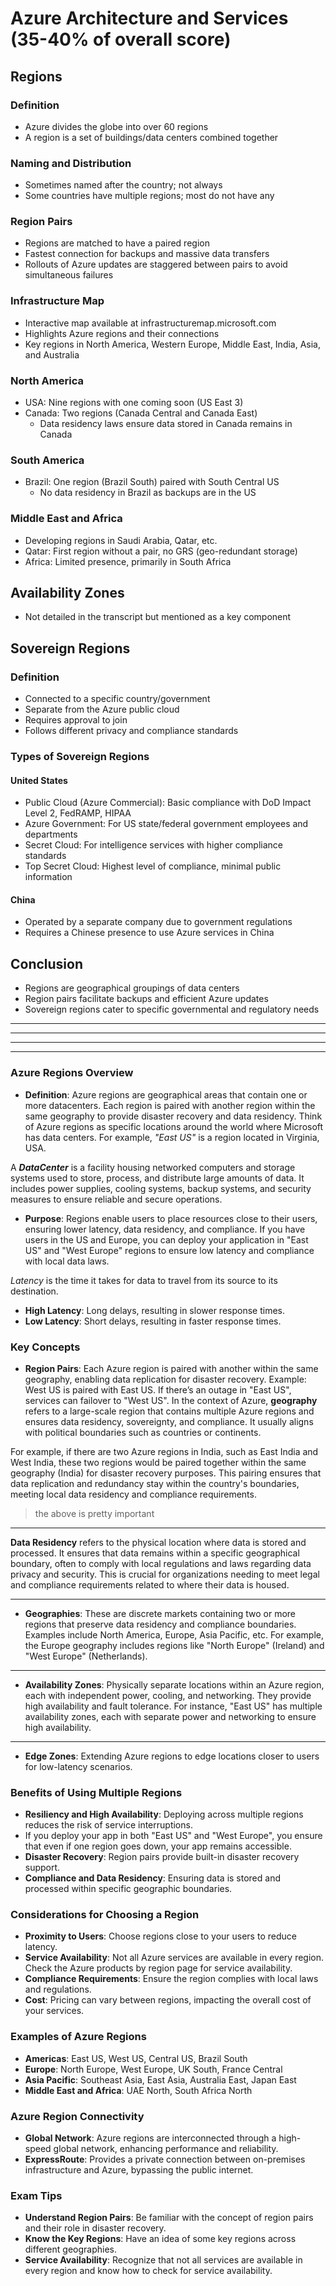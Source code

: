 # Azure Architecture and Services (35-40% of overall score)

## Regions
### Definition
- Azure divides the globe into over 60 regions
- A region is a set of buildings/data centers combined together

### Naming and Distribution
- Sometimes named after the country; not always
- Some countries have multiple regions; most do not have any

### Region Pairs
- Regions are matched to have a paired region
- Fastest connection for backups and massive data transfers
- Rollouts of Azure updates are staggered between pairs to avoid simultaneous failures

### Infrastructure Map
- Interactive map available at infrastructuremap.microsoft.com
- Highlights Azure regions and their connections
- Key regions in North America, Western Europe, Middle East, India, Asia, and Australia

### North America
- USA: Nine regions with one coming soon (US East 3)
- Canada: Two regions (Canada Central and Canada East)
  - Data residency laws ensure data stored in Canada remains in Canada

### South America
- Brazil: One region (Brazil South) paired with South Central US
  - No data residency in Brazil as backups are in the US

### Middle East and Africa
- Developing regions in Saudi Arabia, Qatar, etc.
- Qatar: First region without a pair, no GRS (geo-redundant storage)
- Africa: Limited presence, primarily in South Africa

## Availability Zones
- Not detailed in the transcript but mentioned as a key component

## Sovereign Regions
### Definition
- Connected to a specific country/government
- Separate from the Azure public cloud
- Requires approval to join
- Follows different privacy and compliance standards

### Types of Sovereign Regions
#### United States
- Public Cloud (Azure Commercial): Basic compliance with DoD Impact Level 2, FedRAMP, HIPAA
- Azure Government: For US state/federal government employees and departments
- Secret Cloud: For intelligence services with higher compliance standards
- Top Secret Cloud: Highest level of compliance, minimal public information

#### China
- Operated by a separate company due to government regulations
- Requires a Chinese presence to use Azure services in China

## Conclusion
- Regions are geographical groupings of data centers
- Region pairs facilitate backups and efficient Azure updates
- Sovereign regions cater to specific governmental and regulatory needs

------------------------------------------
------------------------------------------
------------------------------------------
------------------------------------------

### Azure Regions Overview
- **Definition**: Azure regions are geographical areas that contain one or more datacenters. Each region is paired with another region within the same geography to provide disaster recovery and data residency.
Think of Azure regions as specific locations around the world where Microsoft has data centers.
For example, *"East US"* is a region located in Virginia, USA.

A ***DataCenter*** is a facility housing networked computers and storage systems used to store, process, and distribute large amounts of data. It includes power supplies, cooling systems, backup systems, and security measures to ensure reliable and secure operations.

- **Purpose**: Regions enable users to place resources close to their users, ensuring lower latency, data residency, and compliance.
If you have users in the US and Europe, you can deploy your application in "East US" and "West Europe" regions to ensure low latency and compliance with local data laws.

*Latency* is the time it takes for data to travel from its source to its destination. 

- **High Latency**: Long delays, resulting in slower response times.
- **Low Latency**: Short delays, resulting in faster response times.

### Key Concepts
- **Region Pairs**: Each Azure region is paired with another within the same geography, enabling data replication for disaster recovery. Example: West US is paired with East US. If there’s an outage in "East US", services can failover to "West US".
In the context of Azure, **geography** refers to a large-scale region that contains multiple Azure regions and ensures data residency, sovereignty, and compliance. It usually aligns with political boundaries such as countries or continents.

For example, if there are two Azure regions in India, such as East India and West India, these two regions would be paired together within the same geography (India) for disaster recovery purposes. This pairing ensures that data replication and redundancy stay within the country's boundaries, meeting local data residency and compliance requirements.

> the above is pretty important
-----

**Data Residency** refers to the physical location where data is stored and processed. It ensures that data remains within a specific geographical boundary, often to comply with local regulations and laws regarding data privacy and security. This is crucial for organizations needing to meet legal and compliance requirements related to where their data is housed.

----------------------------

- **Geographies**: These are discrete markets containing two or more regions that preserve data residency and compliance boundaries. Examples include North America, Europe, Asia Pacific, etc. For example, the Europe geography includes regions like "North Europe" (Ireland) and "West Europe" (Netherlands).

-----

- **Availability Zones**: Physically separate locations within an Azure region, each with independent power, cooling, and networking. They provide high availability and fault tolerance.
For instance, "East US" has multiple availability zones, each with separate power and networking to ensure high availability.

----

- **Edge Zones**: Extending Azure regions to edge locations closer to users for low-latency scenarios.

### Benefits of Using Multiple Regions
- **Resiliency and High Availability**: Deploying across multiple regions reduces the risk of service interruptions.
-  If you deploy your app in both "East US" and "West Europe", you ensure that even if one region goes down, your app remains accessible.
- **Disaster Recovery**: Region pairs provide built-in disaster recovery support.
- **Compliance and Data Residency**: Ensuring data is stored and processed within specific geographic boundaries.

### Considerations for Choosing a Region
- **Proximity to Users**: Choose regions close to your users to reduce latency.
- **Service Availability**: Not all Azure services are available in every region. Check the Azure products by region page for service availability.
- **Compliance Requirements**: Ensure the region complies with local laws and regulations.
- **Cost**: Pricing can vary between regions, impacting the overall cost of your services.

### Examples of Azure Regions
- **Americas**: East US, West US, Central US, Brazil South
- **Europe**: North Europe, West Europe, UK South, France Central
- **Asia Pacific**: Southeast Asia, East Asia, Australia East, Japan East
- **Middle East and Africa**: UAE North, South Africa North

### Azure Region Connectivity
- **Global Network**: Azure regions are interconnected through a high-speed global network, enhancing performance and reliability.
- **ExpressRoute**: Provides a private connection between on-premises infrastructure and Azure, bypassing the public internet.

### Exam Tips
- **Understand Region Pairs**: Be familiar with the concept of region pairs and their role in disaster recovery.
- **Know the Key Regions**: Have an idea of some key regions across different geographies.
- **Service Availability**: Recognize that not all services are available in every region and know how to check for service availability.